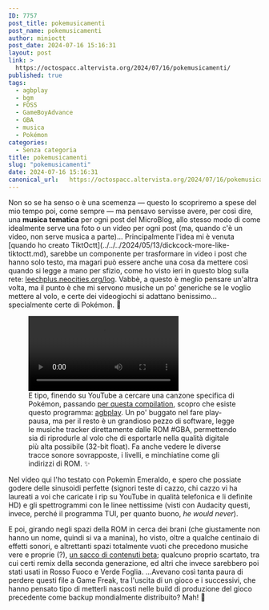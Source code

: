 ```yaml
---
ID: 7757
post_title: pokemusicamenti
post_name: pokemusicamenti
author: minioctt
post_date: 2024-07-16 15:16:31
layout: post
link: >
  https://octospacc.altervista.org/2024/07/16/pokemusicamenti/
published: true
tags:
  - agbplay
  - bgm
  - FOSS
  - GameBoyAdvance
  - GBA
  - musica
  - Pokémon
categories:
  - Senza categoria
title: pokemusicamenti
slug: "pokemusicamenti"
date: 2024-07-16 15:16:31
canonical_url:   https://octospacc.altervista.org/2024/07/16/pokemusicamenti/
---
```

<!-- wp:paragraph -->
<p markdown="1">Non so se ha senso o è una scemenza — questo lo scopriremo a spese del mio tempo poi, come sempre — ma pensavo servisse avere, per così dire, una <strong>musica tematica</strong> per ogni post del MicroBlog, allo stesso modo di come idealmente serve una foto o un video per ogni post (ma, quando c'è un video, non serve musica a parte)... Principalmente l'idea mi è venuta [quando ho creato TiktOctt](../../../2024/05/13/dickcock-more-like-tiktoctt.md), sarebbe un componente per trasformare in video i post che hanno solo testo, ma magari può essere anche una cosa da mettere così quando si legge a mano per sfizio, come ho visto ieri in questo blog sulla rete: <a href="https://leechplus.neocities.org/log">leechplus.neocities.org/log</a>. Vabbè, a questo è meglio pensare un'altra volta, ma il punto è che mi servono musiche un po' generiche se le voglio mettere al volo, e certe dei videogiochi si adattano benissimo... specialmente certe di Pokémon. 📢️</p>
<!-- /wp:paragraph -->

<!-- wp:paragraph -->
<p markdown="1"></p>
<!-- /wp:paragraph -->

<!-- wp:video {"id":7759,"loop":false} -->
<figure class="wp-block-video"><video controls src="https://octospacc.github.io/microblog-mirror/assets/uploads/2024/07/simplescreenrecorder-2024-07-16_11.43.43.mp4"></video><figcaption class="wp-element-caption">E tipo, finendo su YouTube a cercare una canzone specifica di Pokémon, passando <a href="https://www.youtube.com/watch?v=iLd1OoCQNLs">per questa compilation</a>, scopro che esiste questo programma: <a href="https://memos.octt.eu.org/m/7ZCejBaK7ZU9TWmyedu3VU">agbplay</a>. Un po' buggato nel fare play-pausa, ma per il resto è un grandioso pezzo di software, legge le musiche tracker direttamente dalle ROM #GBA, permettendo sia di riprodurle al volo che di esportarle nella qualità digitale più alta possibile (32-bit float). Fa anche vedere le diverse tracce sonore sovrapposte, i livelli, e minchiatine come gli indirizzi di ROM. ✨️</figcaption></figure>
<!-- /wp:video -->

<!-- wp:paragraph -->
<p markdown="1"></p>
<!-- /wp:paragraph -->

<!-- wp:paragraph -->
<p markdown="1">Nel video qui l'ho testato con Pokemin Emeraldo, e spero che possiate godere delle sinusoidi perfette (signori teste di cazzo, chi cazzo vi ha laureati a voi che caricate i rip su YouTube in qualità telefonica e li definite HD) e gli spettrogrammi con le linee nettissime (visti con Audacity questi, invece, perché il programma TUI, per quanto buono, <em>he would never</em>).</p>
<!-- /wp:paragraph -->

<!-- wp:paragraph -->
<p markdown="1">E poi, girando negli spazi della ROM in cerca dei brani (che giustamente non hanno un nome, quindi si va a manina), ho visto, oltre a qualche centinaio di effetti sonori, e altrettanti spazi totalmente vuoti che precedono musiche vere e proprie (?), <a href="https://tcrf.net/Pok%C3%A9mon_Emerald#Unused_Music">un sacco di contenuti beta</a>; qualcuno proprio scartato, tra cui certi remix della seconda generazione, ed altri che invece sarebbero poi stati usati in Rosso Fuoco e Verde Foglia. ...Avevano così tanta paura di perdere questi file a Game Freak, tra l'uscita di un gioco e i successivi, che hanno pensato tipo di metterli nascosti nelle build di produzione del gioco precedente come backup mondialmente distribuito? Mah! 🤥️</p>
<!-- /wp:paragraph -->